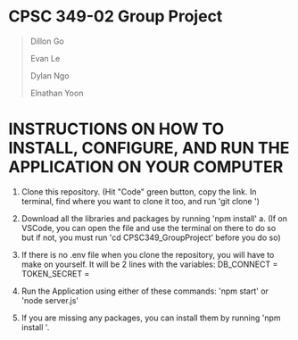 # CPSC 349-02 Group Project 
> Dillon Go 
>
> Evan Le
>
> Dylan Ngo
>
> Elnathan Yoon

# INSTRUCTIONS ON HOW TO INSTALL, CONFIGURE, AND RUN THE APPLICATION ON YOUR COMPUTER
1. Clone this repository. (Hit "Code" green button, copy the link. In terminal, find where you want to clone it too, and run 'git clone <link>')

2. Download all the libraries and packages by running 'npm install'
a. (If on VSCode, you can open the file and use the terminal on there to do so but if not, you must run 'cd CPSC349_GroupProject' before you do so)

3. If there is no .env file when you clone the repository, you will have to make on yourself. It will be 2 lines with the variables:
   DB_CONNECT = <link to your MongoDB database>
   TOKEN_SECRET = <random characters for the encryption>
  
4. Run the Application using either of these commands:
  'npm start' or 'node server.js'
  
5. If you are missing any packages, you can install them by running 'npm install <package name>'.

